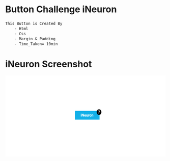 # Button Challenge iNeuron
    This Button is Created By 
        - Html
        - Css
        - Margin & Padding
        - Time_Taken= 10min
# iNeuron Screenshot
![image](./iNeuron%20SS.png)